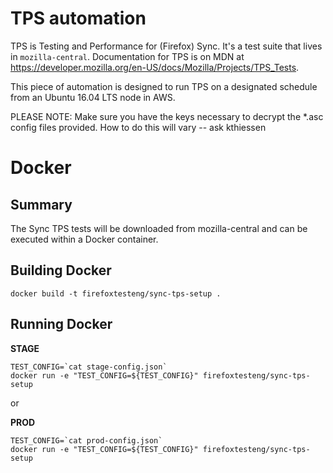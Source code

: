 # TPS automation

TPS is Testing and Performance for (Firefox) Sync.  It's a test suite that lives in `mozilla-central`.  Documentation for TPS is on MDN at https://developer.mozilla.org/en-US/docs/Mozilla/Projects/TPS_Tests.

This piece of automation is designed to run TPS on a designated schedule from an Ubuntu 16.04 LTS node in AWS.

PLEASE NOTE:
Make sure you have the keys necessary to decrypt the \*.asc config files provided. 
How to do this will vary -- ask kthiessen

# Docker 

## Summary
The Sync TPS tests will be downloaded from mozilla-central and can be executed within a Docker container.

## Building Docker
```
docker build -t firefoxtesteng/sync-tps-setup .
```

## Running Docker 

**STAGE**

```
TEST_CONFIG=`cat stage-config.json` 
docker run -e "TEST_CONFIG=${TEST_CONFIG}" firefoxtesteng/sync-tps-setup
```

or

**PROD**

```
TEST_CONFIG=`cat prod-config.json`
docker run -e "TEST_CONFIG=${TEST_CONFIG}" firefoxtesteng/sync-tps-setup
```
